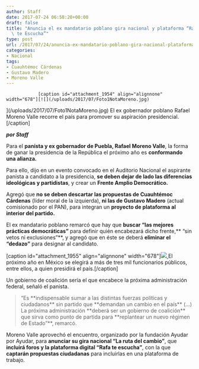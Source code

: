 ```yaml
---
author: Staff
date: 2017-07-24 06:58:20+00:00
draft: false
title: "Anuncia el ex mandatario poblano gira nacional y plataforma “Rafa\
  \ te Escucha”"
type: post
url: /2017/07/24/anuncia-ex-mandatario-poblano-gira-nacional-plataforma-rafa-te-escucha/
categories:
- Nacional
tags:
- Cuauhtémoc Cárdenas
- Gustavo Madero
- Moreno Valle
---
```



				[caption id="attachment_1954" align="alignnone" width="678"][![](/uploads/2017/07/Foto1NotaMoreno.jpg)
](/uploads/2017/07/Foto1NotaMoreno.jpg) El ex gobernador poblano Rafael Moreno Valle recorre el país para promover su aspiración presidencial.[/caption]

_**por Staff**_

Para el **panista y ex gobernador de Puebla, Rafael Moreno Valle**, la forma de ganar la presidencia de la República el próximo año es **conformando una alianza.**

Para ello, dijo en un evento convocado en el Auditorio Nacional el aspirante panista a candidato a la presidencia, **se deben dejar de lado las diferencias ideológicas y partidistas**, y crear un **Frente Amplio Democrático.**

Agregó que **no se deben descartar las propuestas de Cuauhtémoc Cárdenas** (líder moral de la izquierda), **ni las de Gustavo Madero** (actual comisionado por el PAN), para integran un **proyecto de plataforma al interior del partido.**

El ex mandatario poblano remarcó que hay que **buscar “las mejores prácticas democráticas”** para definir quién encabezará dicho frente,** “sin vetos ni exclusiones”**, y agregó que en éste se deberá **eliminar el “dedazo”** para designar al candidato.

[caption id="attachment_1955" align="alignnone" width="678"][![](/uploads/2017/07/Foto2NotaMoreno.jpg)
](/uploads/2017/07/Foto2NotaMoreno.jpg) El próximo año en México se elegirá a más de tres mil funcionarios públicos, entre ellos, a quien presidirá el país.[/caption]

Un gobierno de coalición sería el que encabece la próxima administración federal, señaló el panista.


<blockquote>“Es **indispensable sumar a las distintas fuerzas políticas y ciudadanos** sin partido que **demandan un cambio en el país** (…) La próxima administración **deberá ser un gobierno de coalición** que sirva como punto de partida para **replantear un nuevo régimen de Estado”**, remarcó.</blockquote>


Moreno Valle aprovechó el encuentro, organizado por la fundación Ayudar por Ayudar, para **anunciar su gira nacional “La ruta del cambio”**, que **incluirá foros y la plataforma digital “Rafa te escucha”**, con la que **captarán propuestas ciudadanas** para incluirlas en una plataforma de trabajo.		
